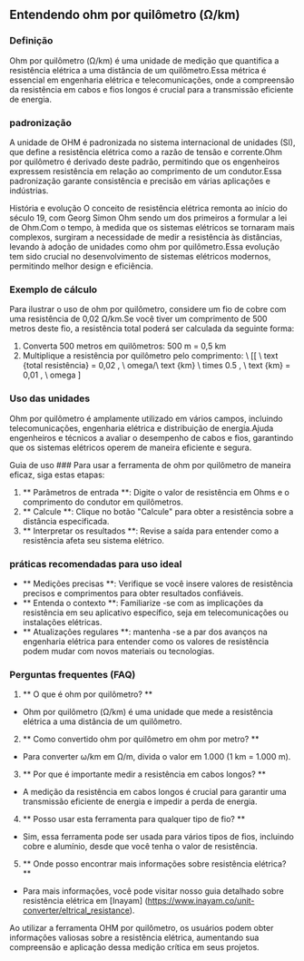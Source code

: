 ## Entendendo ohm por quilômetro (Ω/km)

### Definição
Ohm por quilômetro (Ω/km) é uma unidade de medição que quantifica a resistência elétrica a uma distância de um quilômetro.Essa métrica é essencial em engenharia elétrica e telecomunicações, onde a compreensão da resistência em cabos e fios longos é crucial para a transmissão eficiente de energia.

### padronização
A unidade de OHM é padronizada no sistema internacional de unidades (SI), que define a resistência elétrica como a razão de tensão e corrente.Ohm por quilômetro é derivado deste padrão, permitindo que os engenheiros expressem resistência em relação ao comprimento de um condutor.Essa padronização garante consistência e precisão em várias aplicações e indústrias.

História e evolução
O conceito de resistência elétrica remonta ao início do século 19, com Georg Simon Ohm sendo um dos primeiros a formular a lei de Ohm.Com o tempo, à medida que os sistemas elétricos se tornaram mais complexos, surgiram a necessidade de medir a resistência às distâncias, levando à adoção de unidades como ohm por quilômetro.Essa evolução tem sido crucial no desenvolvimento de sistemas elétricos modernos, permitindo melhor design e eficiência.

### Exemplo de cálculo
Para ilustrar o uso de ohm por quilômetro, considere um fio de cobre com uma resistência de 0,02 Ω/km.Se você tiver um comprimento de 500 metros deste fio, a resistência total poderá ser calculada da seguinte forma:

1. Converta 500 metros em quilômetros: 500 m = 0,5 km
2. Multiplique a resistência por quilômetro pelo comprimento:
\ [[
\ text {total resistência} = 0,02 \, \ omega/\ text {km} \ times 0.5 \, \ text {km} = 0,01 \, \ omega
\]

### Uso das unidades
Ohm por quilômetro é amplamente utilizado em vários campos, incluindo telecomunicações, engenharia elétrica e distribuição de energia.Ajuda engenheiros e técnicos a avaliar o desempenho de cabos e fios, garantindo que os sistemas elétricos operem de maneira eficiente e segura.

Guia de uso ###
Para usar a ferramenta de ohm por quilômetro de maneira eficaz, siga estas etapas:

1. ** Parâmetros de entrada **: Digite o valor de resistência em Ohms e o comprimento do condutor em quilômetros.
2. ** Calcule **: Clique no botão "Calcule" para obter a resistência sobre a distância especificada.
3. ** Interpretar os resultados **: Revise a saída para entender como a resistência afeta seu sistema elétrico.

### práticas recomendadas para uso ideal
- ** Medições precisas **: Verifique se você insere valores de resistência precisos e comprimentos para obter resultados confiáveis.
- ** Entenda o contexto **: Familiarize -se com as implicações da resistência em seu aplicativo específico, seja em telecomunicações ou instalações elétricas.
- ** Atualizações regulares **: mantenha -se a par dos avanços na engenharia elétrica para entender como os valores de resistência podem mudar com novos materiais ou tecnologias.

### Perguntas frequentes (FAQ)

1. ** O que é ohm por quilômetro? **
- Ohm por quilômetro (Ω/km) é uma unidade que mede a resistência elétrica a uma distância de um quilômetro.

2. ** Como convertido ohm por quilômetro em ohm por metro? **
- Para converter ω/km em Ω/m, divida o valor em 1.000 (1 km = 1.000 m).

3. ** Por que é importante medir a resistência em cabos longos? **
- A medição da resistência em cabos longos é crucial para garantir uma transmissão eficiente de energia e impedir a perda de energia.

4. ** Posso usar esta ferramenta para qualquer tipo de fio? **
- Sim, essa ferramenta pode ser usada para vários tipos de fios, incluindo cobre e alumínio, desde que você tenha o valor de resistência.

5. ** Onde posso encontrar mais informações sobre resistência elétrica? **
- Para mais informações, você pode visitar nosso guia detalhado sobre resistência elétrica em [Inayam] (https://www.inayam.co/unit-converter/eltrical_resistance).

Ao utilizar a ferramenta OHM por quilômetro, os usuários podem obter informações valiosas sobre a resistência elétrica, aumentando sua compreensão e aplicação dessa medição crítica em seus projetos.